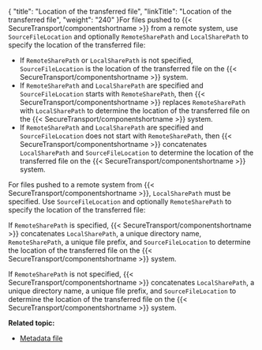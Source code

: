{
    "title": "Location of the transferred file",
    "linkTitle": "Location of the transferred file",
    "weight": "240"
}For files pushed to {{< SecureTransport/componentshortname  >}} from a remote system, use `SourceFileLocation` and optionally `RemoteSharePath` and `LocalSharePath` to specify the location of the transferred file:

-   If `RemoteSharePath` or `LocalSharePath` is not specified, `SourceFileLocation` is the location of the transferred file on the {{< SecureTransport/componentshortname >}} system.
-   If `RemoteSharePath` and `LocalSharePath` are specified and `SourceFileLocation` starts with `RemoteSharePath`, then {{< SecureTransport/componentshortname >}} replaces `RemoteSharePath` with `LocalSharePath` to determine the location of the transferred file on the {{< SecureTransport/componentshortname >}} system.
-   If `RemoteSharePath` and `LocalSharePath` are specified and `SourceFileLocation` does not start with `RemoteSharePath`, then {{< SecureTransport/componentshortname >}} concatenates `LocalSharePath` and `SourceFileLocation` to determine the location of the transferred file on the {{< SecureTransport/componentshortname >}} system.

For files pushed to a remote system from {{< SecureTransport/componentshortname  >}}, `LocalSharePath` must be specified. Use `SourceFileLocation` and optionally `RemoteSharePath` to specify the location of the transferred file:

If `RemoteSharePath` is specified, {{< SecureTransport/componentshortname  >}} concatenates `LocalSharePath`, a unique directory name, `RemoteSharePath`, a unique file prefix, and `SourceFileLocation` to determine the location of the transferred file on the {{< SecureTransport/componentshortname  >}} system.

If `RemoteSharePath` is not specified, {{< SecureTransport/componentshortname  >}} concatenates `LocalSharePath`, a unique directory name, a unique file prefix, and `SourceFileLocation` to determine the location of the transferred file on the {{< SecureTransport/componentshortname  >}} system.

**Related topic:**

-   <a href="../r_st_metadata_file" class="MCXref xref">Metadata file</a>
